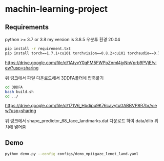 # machin-learning-project

## Requirements
python >= 3.7 or 3.8 my version is 3.8.5 우분투 환경 20.04

```bash
pip install -r requirement.txt
pip install torch==1.7.1+cu101 torchvision==0.8.2+cu101 torchaudio==0.7.2 -f https://download.pytorch.org/whl/torch_stable.html
```
https://drive.google.com/file/d/1AtyvY0qFM5FWPoZnml4jyNnVprb9PVjE/view?usp=sharing

위 링크에서 파일 다운로드해서 3DDFA폴더에 압축풀기

```bash
cd 3DDFA
bash build.sh
cd ../
```
https://drive.google.com/file/d/171V6_Hbdipu9K76cavytuGABBVP8R7br/view?usp=sharing

위 링크에서 shape_predictor_68_face_landmarks.dat 다운로드 하여 data/dlib 위치에 넣어줌

## Demo
```bash
python demo.py --config configs/demo_mpiigaze_lenet_land.yaml
```

